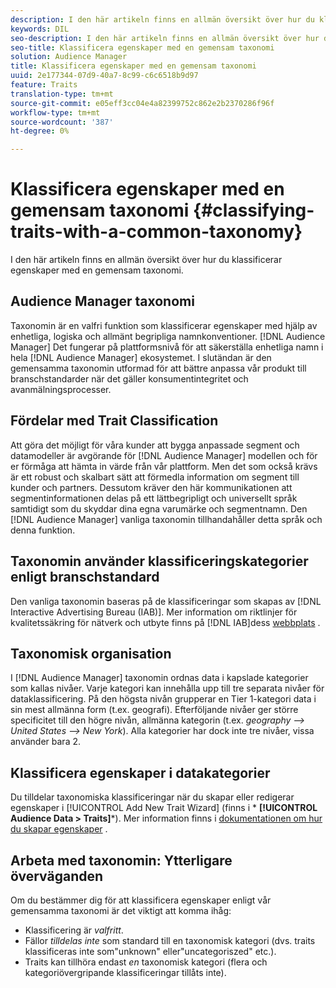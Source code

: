 ```yaml
---
description: I den här artikeln finns en allmän översikt över hur du klassificerar egenskaper med en gemensam taxonomi.
keywords: DIL
seo-description: I den här artikeln finns en allmän översikt över hur du klassificerar egenskaper med en gemensam taxonomi.
seo-title: Klassificera egenskaper med en gemensam taxonomi
solution: Audience Manager
title: Klassificera egenskaper med en gemensam taxonomi
uuid: 2e177344-07d9-40a7-8c99-c6c6518b9d97
feature: Traits
translation-type: tm+mt
source-git-commit: e05eff3cc04e4a82399752c862e2b2370286f96f
workflow-type: tm+mt
source-wordcount: '387'
ht-degree: 0%

---
```



# Klassificera egenskaper med en gemensam taxonomi {#classifying-traits-with-a-common-taxonomy}

I den här artikeln finns en allmän översikt över hur du klassificerar egenskaper med en gemensam taxonomi.

## Audience Manager taxonomi

<!-- c_common_taxonomy_about.xml -->

Taxonomin är en valfri funktion som klassificerar egenskaper med hjälp av enhetliga, logiska och allmänt begripliga namnkonventioner. [!DNL Audience Manager] Det fungerar på plattformsnivå för att säkerställa enhetliga namn i hela [!DNL Audience Manager] ekosystemet. I slutändan är den gemensamma taxonomin utformad för att bättre anpassa vår produkt till branschstandarder när det gäller konsumentintegritet och avanmälningsprocesser.

## Fördelar med Trait Classification

Att göra det möjligt för våra kunder att bygga anpassade segment och datamodeller är avgörande för [!DNL Audience Manager] modellen och för er förmåga att hämta in värde från vår plattform. Men det som också krävs är ett robust och skalbart sätt att förmedla information om segment till kunder och partners. Dessutom kräver den här kommunikationen att segmentinformationen delas på ett lättbegripligt och universellt språk samtidigt som du skyddar dina egna varumärke och segmentnamn. Den [!DNL Audience Manager] vanliga taxonomin tillhandahåller detta språk och denna funktion.

## Taxonomin använder klassificeringskategorier enligt branschstandard

Den vanliga taxonomin baseras på de klassificeringar som skapas av [!DNL Interactive Advertising Bureau (IAB)]. Mer information om riktlinjer för kvalitetssäkring för nätverk och utbyte finns på [!DNL IAB]dess [webbplats](https://www.iab.net/iab_products_and_industry_services/508676/ne_guidelines) .

## Taxonomisk organisation

I [!DNL Audience Manager] taxonomin ordnas data i kapslade kategorier som kallas nivåer. Varje kategori kan innehålla upp till tre separata nivåer för dataklassificering. På den högsta nivån grupperar en Tier 1-kategori data i sin mest allmänna form (t.ex. geografi). Efterföljande nivåer ger större specificitet till den högre nivån, allmänna kategorin (t.ex. *geography —> United States —> New York*). Alla kategorier har dock inte tre nivåer, vissa använder bara 2.

## Klassificera egenskaper i datakategorier

Du tilldelar taxonomiska klassificeringar när du skapar eller redigerar egenskaper i [!UICONTROL Add New Trait Wizard] (finns i * **[!UICONTROL Audience Data > Traits]***). Mer information finns i [dokumentationen om hur du skapar egenskaper](../../features/traits/create-onboarded-rule-based-traits.md) .

## Arbeta med taxonomin: Ytterligare överväganden

Om du bestämmer dig för att klassificera egenskaper enligt vår gemensamma taxonomi är det viktigt att komma ihåg:

* Klassificering är *valfritt*.
* Fällor *tilldelas inte* som standard till en taxonomisk kategori (dvs. traits klassificeras inte som&quot;unknown&quot; eller&quot;uncategoriszed&quot; etc.).
* Traits kan tillhöra endast *en* taxonomisk kategori (flera och kategoriövergripande klassificeringar tillåts inte).